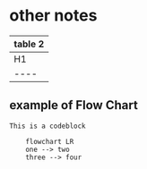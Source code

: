 # other notes


| table 2 |
| ----- |
| H1 | H2 |
| ---- | ---- |


## example of Flow Chart

```
This is a codeblock
```

```mermaid
    flowchart LR
    one --> two
    three --> four

    
```